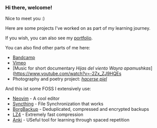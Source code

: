 ### Hi there, welcome! 

Nice to meet you :) 

Here are some projects I've worked on as part of my learning journey. 

If you wish, you can also see my [portfolio](https://tomasproanop.github.io).

You can also find other parts of me here: 

- [Bandcamp](https://tomasproano.bandcamp.com)
- [Vimeo](https://vimeo.com/tomasproano)
- [Music for short documentary *Hijas del viento Wayra apamushkas*](https://www.youtube.com/watch?v=-2Zx_ZJ9HQEs
- Photography and poetry project: [*hacerse piel*](https://tomasproanop.github.io/hacerse-piel)

And this ist some FOSS I extensively use:

- [Neovim](https://github.com/neovim/neovim) - A cool editor
- [Syncthing](https://github.com/syncthing/syncthing) -  File Synchronization that works
- [BorgBackup](https://github.com/borgbackup/borg) - Deduplicated, compressed and encrypted backups
- [LZ4](https://github.com/lz4/lz4) -  Extremely fast compression
- [Anki](https://github.com/ankitects/anki) - USeful tool for learning through spaced repetition
